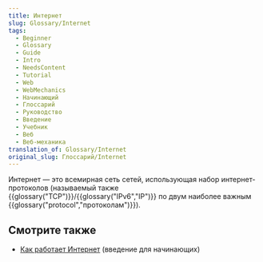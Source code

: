 ```yaml
---
title: Интернет
slug: Glossary/Internet
tags:
  - Beginner
  - Glossary
  - Guide
  - Intro
  - NeedsContent
  - Tutorial
  - Web
  - WebMechanics
  - Начинающий
  - Глоссарий
  - Руководство
  - Введение
  - Учебник
  - Веб
  - Веб-механика
translation_of: Glossary/Internet
original_slug: Глоссарий/Internet
---
```

Интернет — это всемирная сеть сетей, использующая набор интернет-протоколов (называемый также {{glossary("TCP")}}/{{glossary("IPv6","IP")}} по двум наиболее важным {{glossary("protocol","протоколам")}}).

## Смотрите также

- [Как работает Интернет](/ru/docs/Learn/Common_questions/How_does_the_Internet_work) (введение для начинающих)
